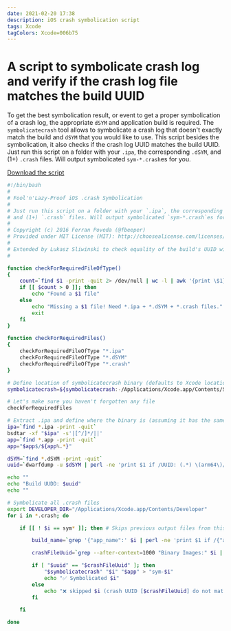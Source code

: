 ```yaml
---
date: 2021-02-20 17:38
description: iOS crash symbolication script
tags: Xcode
tagColors: Xcode=006b75
---
```

# A script to symbolicate crash log and verify if the crash log file matches the build UUID

To get the best symbolication result, or event to get a proper symbolication of a crash log, the appropriate `dSYM` and application build is required.
The `symbolicatecrash` tool allows to symbolicate a crash log that doesn't exactly match the build and `dSYM` that you would like to use.
This script besides the symbolication, it also checks if the crash log UUID matches the build UUID.
Just run this script on a folder with your `.ipa`, the corresponding `.dSYM`, and (1+) `.crash` files. Will output symbolicated `sym-*.crash`es for you.

[Download the script](https://gist.github.com/nonameplum/484f6a69487f912d89428a9253a14dac/archive/0eec4ccf3822dfc8fdf447b1f08dc0dcc25999a2.zip)

```bash
#!/bin/bash
#
# Fool'n'Lazy-Proof iOS .crash Symbolication
#
# Just run this script on a folder with your `.ipa`, the corresponding `.dSYM`, 
# and (1+) `.crash` files. Will output symbolicated `sym-*.crash`es for you.
#
# Copyright (c) 2016 Ferran Poveda (@fbeeper)
# Provided under MIT License (MIT): http://choosealicense.com/licenses/mit/
#
# Extended by Lukasz Sliwinski to check equality of the build's UUID with the crash logs
#

function checkForRequiredFileOfType() 
{ 
	count=`find $1 -print -quit 2> /dev/null | wc -l | awk '{print \$1}'`
	if [[ $count > 0 ]]; then
		echo "Found a $1 file"
	else
		echo "Missing a $1 file! Need *.ipa + *.dSYM + *.crash files."
		exit
	fi
}

function checkForRequiredFiles()
{
	checkForRequiredFileOfType "*.ipa"
	checkForRequiredFileOfType "*.dSYM"
	checkForRequiredFileOfType "*.crash"
}

# Define location of symbolicatecrash binary (defaults to Xcode location, but can be defined on params)
symbolicatecrash=${symbolicatecrash:-/Applications/Xcode.app/Contents/SharedFrameworks/DVTFoundation.framework/Versions/A/Resources/symbolicatecrash}

# Let's make sure you haven't forgotten any file
checkForRequiredFiles

# Extract .ipa and define where the binary is (assuming it has the same name)
ipa=`find *.ipa -print -quit`
bsdtar -xf "$ipa" -s'|[^/]*/||'
app=`find *.app -print -quit`
app="$app$/${app%.*}"

dSYM=`find *.dSYM -print -quit`
uuid=`dwarfdump -u $dSYM | perl -ne 'print $1 if /UUID: (.*) \(arm64\)/s' | cut -c 1-42 | tr -d '-' | awk '{ print tolower($0) }'`

echo ""
echo "Build UUDD: $uuid"
echo ""

# Symbolicate all .crash files
export DEVELOPER_DIR="/Applications/Xcode.app/Contents/Developer"
for i in *.crash; do

	if [[ ! $i == sym* ]]; then # Skips previous output files from this script

		build_name=`grep '{"app_name":' $i | perl -ne 'print $1 if /{"app_name":"([^"]+)","/s' | awk '{ print($0) }'`

		crashFileUuid=`grep --after-context=1000 "Binary Images:" $i | grep "$build_name arm64" | perl -ne 'print $1 if /.*<(.*)>/s' | awk '{ print($0) }'`

		if [ "$uuid" == "$crashFileUuid" ]; then
			"$symbolicatecrash" "$i" "$app" > "sym-$i"
			echo "✅ Symbolicated $i"
		else
			echo "❌ skipped $i (crash UUID [$crashFileUuid] do not match build's UUID: [$uuid]"
		fi

	fi

done
```